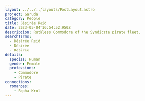 ```yaml
---
layout: ../../../layouts/PostLayout.astro
project: Garuda
category: People
title: Désirée Reid
date: 2023-05-04T16:54:52.950Z
description: Ruthless Commodore of the Syndicate pirate fleet.
searchTerms:
  - Désirée Reid
  - Désirée
  - Desiree
details:
  species: Human
  gender: Female
  professions:
    - Commodore
    - Pirate
connections:
  romances:
    - Bopha Krol
---
```

